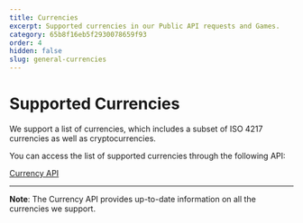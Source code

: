 ```yaml
---
title: Currencies
excerpt: Supported currencies in our Public API requests and Games.
category: 65b8f16eb5f2930078659f93
order: 4
hidden: false
slug: general-currencies
---
```


# Supported Currencies

We support a list of currencies, which includes a subset of ISO 4217 currencies as well as cryptocurrencies. 

You can access the list of supported currencies through the following API:

[Currency API](get_currencies)

***

**Note**: The Currency API provides up-to-date information on all the currencies we support.
